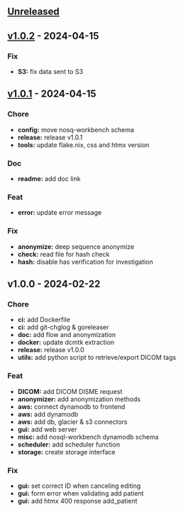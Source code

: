 <a name="unreleased"></a>
## [Unreleased]


<a name="v1.0.2"></a>
## [v1.0.2] - 2024-04-15
### Fix
- **S3:** fix data sent to S3


<a name="v1.0.1"></a>
## [v1.0.1] - 2024-04-15
### Chore
- **config:** move nosq-workbench schema
- **release:** release v1.0.1
- **tools:** update flake.nix, css and htmx version

### Doc
- **readme:** add doc link

### Feat
- **error:** update error message

### Fix
- **anonymize:** deep sequence anonymize
- **check:** read file for hash check
- **hash:** disable has verification for investigation


<a name="v1.0.0"></a>
## v1.0.0 - 2024-02-22
### Chore
- **ci:** add Dockerfile
- **ci:** add git-chglog & goreleaser
- **doc:** add flow and anonymization
- **docker:** update dcmtk extraction
- **release:** release v1.0.0
- **utils:** add python script to retrieve/export DICOM tags

### Feat
- **DICOM:** add DICOM DISME request
- **anonymizer:** add anonymization methods
- **aws:** connect dynamodb to frontend
- **aws:** add dynamodb
- **aws:** add db, glacier & s3 connectors
- **gui:** add web server
- **misc:** add nosql-workbench dynamodb schema
- **scheduler:** add scheduler function
- **storage:** create storage interface

### Fix
- **gui:** set correct ID when canceling editing
- **gui:** form error when validating add patient
- **gui:** add htmx 400 response add_patient


[Unreleased]: https://github.com/wyll-io/dicomizer/compare/v1.0.2...HEAD
[v1.0.2]: https://github.com/wyll-io/dicomizer/compare/v1.0.1...v1.0.2
[v1.0.1]: https://github.com/wyll-io/dicomizer/compare/v1.0.0...v1.0.1
